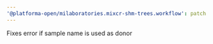 ```yaml
---
'@platforma-open/milaboratories.mixcr-shm-trees.workflow': patch
---
```


Fixes error if sample name is used as donor
